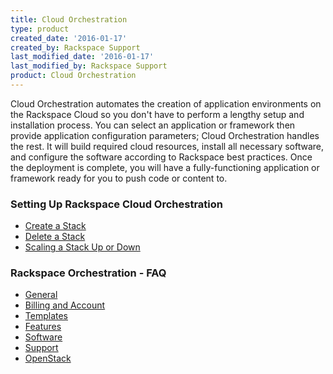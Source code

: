 ```yaml
---
title: Cloud Orchestration
type: product
created_date: '2016-01-17'
created_by: Rackspace Support
last_modified_date: '2016-01-17'
last_modified_by: Rackspace Support
product: Cloud Orchestration
---
```


Cloud Orchestration automates the creation of application environments
on the Rackspace Cloud so you don't have to perform a lengthy setup
and installation process. You can select an application or framework
then provide application configuration parameters; Cloud Orchestration
handles the rest. It will build required cloud resources, install all
necessary software, and configure the software according to Rackspace
best practices. Once the deployment is complete, you will have a
fully-functioning application or framework ready for you to push code or
content to.

###  Setting Up Rackspace Cloud Orchestration

-   [Create a
    Stack](/how-to/quick-set-up-with-rackspace-orchestration#SettingUpRackspaceOrchestrationCreateStack)
-   [Delete a
    Stack](/how-to/quick-set-up-with-rackspace-orchestration#SettingUpRackspaceOrchestrationDeleteAStack)
-   [Scaling a Stack Up or
    Down](/how-to/quick-set-up-with-rackspace-orchestration#SettingUpRackspaceOrchestrationScaleAStackUpOrDown)

###  Rackspace Orchestration - FAQ

-   [General](/how-to/cloud-orchestration#2433)
-   [Billing and
    Account](/how-to/cloud-orchestration#2438)
-   [Templates](/how-to/cloud-orchestration#2435)
-   [Features](/how-to/cloud-orchestration#2429)
-   [Software](/how-to/cloud-orchestration#2437)
-   [Support](/how-to/cloud-orchestration#2436)
-   [OpenStack](/how-to/cloud-orchestration#2434)

